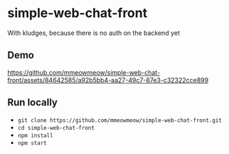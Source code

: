 # simple-web-chat-front

With kludges, because there is no auth on the backend yet

## Demo

https://github.com/mmeowmeow/simple-web-chat-front/assets/84642585/a92b5bb4-aa27-49c7-87e3-c32322cce899

## Run locally

- `git clone https://github.com/mmeowmeow/simple-web-chat-front.git`
- `cd simple-web-chat-front`
- `npm install`
- `npm start`
